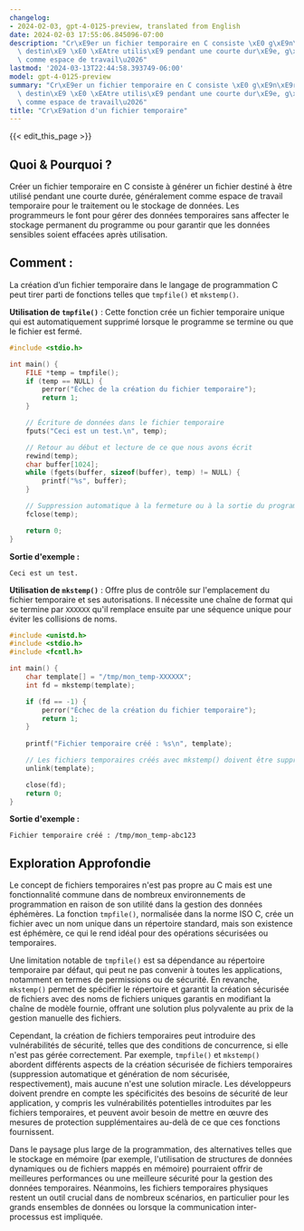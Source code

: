 ```yaml
---
changelog:
- 2024-02-03, gpt-4-0125-preview, translated from English
date: 2024-02-03 17:55:06.845096-07:00
description: "Cr\xE9er un fichier temporaire en C consiste \xE0 g\xE9n\xE9rer un fichier\
  \ destin\xE9 \xE0 \xEAtre utilis\xE9 pendant une courte dur\xE9e, g\xE9n\xE9ralement\
  \ comme espace de travail\u2026"
lastmod: '2024-03-13T22:44:58.393749-06:00'
model: gpt-4-0125-preview
summary: "Cr\xE9er un fichier temporaire en C consiste \xE0 g\xE9n\xE9rer un fichier\
  \ destin\xE9 \xE0 \xEAtre utilis\xE9 pendant une courte dur\xE9e, g\xE9n\xE9ralement\
  \ comme espace de travail\u2026"
title: "Cr\xE9ation d'un fichier temporaire"
---
```


{{< edit_this_page >}}

## Quoi & Pourquoi ?
Créer un fichier temporaire en C consiste à générer un fichier destiné à être utilisé pendant une courte durée, généralement comme espace de travail temporaire pour le traitement ou le stockage de données. Les programmeurs le font pour gérer des données temporaires sans affecter le stockage permanent du programme ou pour garantir que les données sensibles soient effacées après utilisation.

## Comment :
La création d’un fichier temporaire dans le langage de programmation C peut tirer parti de fonctions telles que `tmpfile()` et `mkstemp()`.

**Utilisation de `tmpfile()`** : Cette fonction crée un fichier temporaire unique qui est automatiquement supprimé lorsque le programme se termine ou que le fichier est fermé.

```c
#include <stdio.h>

int main() {
    FILE *temp = tmpfile();
    if (temp == NULL) {
        perror("Échec de la création du fichier temporaire");
        return 1;
    }

    // Écriture de données dans le fichier temporaire
    fputs("Ceci est un test.\n", temp);

    // Retour au début et lecture de ce que nous avons écrit
    rewind(temp);
    char buffer[1024];
    while (fgets(buffer, sizeof(buffer), temp) != NULL) {
        printf("%s", buffer);
    }

    // Suppression automatique à la fermeture ou à la sortie du programme
    fclose(temp);

    return 0;
}
```
**Sortie d'exemple :**
```
Ceci est un test.
```

**Utilisation de `mkstemp()`** : Offre plus de contrôle sur l'emplacement du fichier temporaire et ses autorisations. Il nécessite une chaîne de format qui se termine par `XXXXXX` qu'il remplace ensuite par une séquence unique pour éviter les collisions de noms.

```c
#include <unistd.h>
#include <stdio.h>
#include <fcntl.h>

int main() {
    char template[] = "/tmp/mon_temp-XXXXXX";
    int fd = mkstemp(template);

    if (fd == -1) {
        perror("Échec de la création du fichier temporaire");
        return 1;
    }
    
    printf("Fichier temporaire créé : %s\n", template);

    // Les fichiers temporaires créés avec mkstemp() doivent être supprimés manuellement
    unlink(template);

    close(fd);
    return 0;
}
```
**Sortie d'exemple :**
```
Fichier temporaire créé : /tmp/mon_temp-abc123
```

## Exploration Approfondie
Le concept de fichiers temporaires n'est pas propre au C mais est une fonctionnalité commune dans de nombreux environnements de programmation en raison de son utilité dans la gestion des données éphémères. La fonction `tmpfile()`, normalisée dans la norme ISO C, crée un fichier avec un nom unique dans un répertoire standard, mais son existence est éphémère, ce qui le rend idéal pour des opérations sécurisées ou temporaires.

Une limitation notable de `tmpfile()` est sa dépendance au répertoire temporaire par défaut, qui peut ne pas convenir à toutes les applications, notamment en termes de permissions ou de sécurité. En revanche, `mkstemp()` permet de spécifier le répertoire et garantit la création sécurisée de fichiers avec des noms de fichiers uniques garantis en modifiant la chaîne de modèle fournie, offrant une solution plus polyvalente au prix de la gestion manuelle des fichiers.

Cependant, la création de fichiers temporaires peut introduire des vulnérabilités de sécurité, telles que des conditions de concurrence, si elle n'est pas gérée correctement. Par exemple, `tmpfile()` et `mkstemp()` abordent différents aspects de la création sécurisée de fichiers temporaires (suppression automatique et génération de nom sécurisée, respectivement), mais aucune n'est une solution miracle. Les développeurs doivent prendre en compte les spécificités des besoins de sécurité de leur application, y compris les vulnérabilités potentielles introduites par les fichiers temporaires, et peuvent avoir besoin de mettre en œuvre des mesures de protection supplémentaires au-delà de ce que ces fonctions fournissent.

Dans le paysage plus large de la programmation, des alternatives telles que le stockage en mémoire (par exemple, l'utilisation de structures de données dynamiques ou de fichiers mappés en mémoire) pourraient offrir de meilleures performances ou une meilleure sécurité pour la gestion des données temporaires. Néanmoins, les fichiers temporaires physiques restent un outil crucial dans de nombreux scénarios, en particulier pour les grands ensembles de données ou lorsque la communication inter-processus est impliquée.
